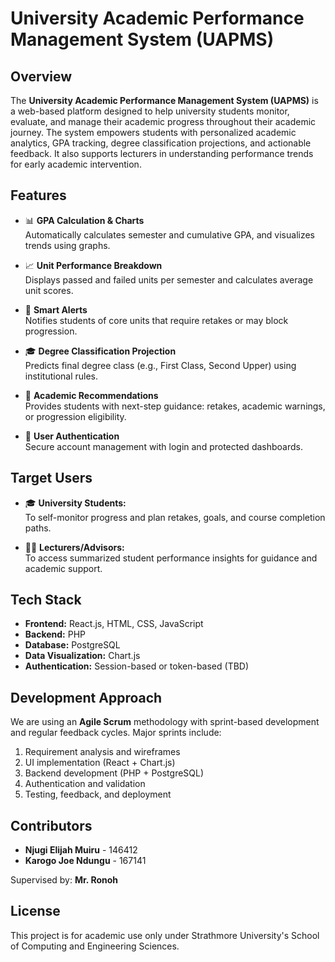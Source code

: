 # University Academic Performance Management System (UAPMS)

## Overview

The **University Academic Performance Management System (UAPMS)** is a web-based platform designed to help university students monitor, evaluate, and manage their academic progress throughout their academic journey. The system empowers students with personalized academic analytics, GPA tracking, degree classification projections, and actionable feedback. It also supports lecturers in understanding performance trends for early academic intervention.

## Features

- 📊 **GPA Calculation & Charts**  
  Automatically calculates semester and cumulative GPA, and visualizes trends using graphs.

- 📈 **Unit Performance Breakdown**  
  Displays passed and failed units per semester and calculates average unit scores.

- 🚨 **Smart Alerts**  
  Notifies students of core units that require retakes or may block progression.

- 🎓 **Degree Classification Projection**  
  Predicts final degree class (e.g., First Class, Second Upper) using institutional rules.

- 📌 **Academic Recommendations**  
  Provides students with next-step guidance: retakes, academic warnings, or progression eligibility.

- 🔐 **User Authentication**  
  Secure account management with login and protected dashboards.

## Target Users

- 🎓 **University Students:**  
  To self-monitor progress and plan retakes, goals, and course completion paths.

- 👨‍🏫 **Lecturers/Advisors:**  
  To access summarized student performance insights for guidance and academic support.

## Tech Stack

- **Frontend:** React.js, HTML, CSS, JavaScript  
- **Backend:** PHP  
- **Database:** PostgreSQL  
- **Data Visualization:** Chart.js  
- **Authentication:** Session-based or token-based (TBD)

## Development Approach

We are using an **Agile Scrum** methodology with sprint-based development and regular feedback cycles. Major sprints include:

1. Requirement analysis and wireframes
2. UI implementation (React + Chart.js)
3. Backend development (PHP + PostgreSQL)
4. Authentication and validation
5. Testing, feedback, and deployment

## Contributors

- **Njugi Elijah Muiru** - 146412  
- **Karogo Joe Ndungu** - 167141  

Supervised by: **Mr. Ronoh**

## License

This project is for academic use only under Strathmore University's School of Computing and Engineering Sciences.


